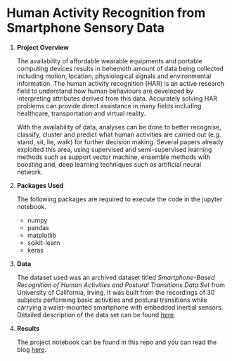 # Human Activity Recognition from Smartphone Sensory Data


1. **Project Overview**

    The availability of affordable wearable equipments and portable computing devices results in behemoth amount of data being collected including motion, location, physiological signals and environmental information. The human activity recognition (HAR) is an active research field to understand how human behaviours are developed by interpreting attributes derived from this data. Accurately solving HAR problems can provide direct assistance in many fields including healthcare, transportation and virtual reality. 

    With the availability of data, analyses can be done to better recognise, classify, cluster and predict what human activities are carried out (e.g. stand, sit, lie, walk) for further decision making. Several papers already exploited this area, using supervised and semi-supervised learning methods such as support vector machine, ensemble methods with boosting and, deep learning techniques such as artificial neural network. 

2. **Packages Used**

    The following packages are required to execute the code in the jupyter notebook. 

    * numpy
    * pandas
    * matplotlib
    * scikit-learn
    * keras

3. **Data** 

    The dataset used was an archived dataset titled *Smartphone-Based Recognition of Human Activities and Postural Transitions Data Set* from University of California, Irving.  It was built from the recordings of 30 subjects performing basic activities and postural transitions while carrying a waist-mounted smartphone with embedded inertial sensors. Detailed description of the data set can be found [here](http://archive.ics.uci.edu/ml/datasets/Smartphone-Based+Recognition+of+Human+Activities+and+Postural+Transitions#). 

4. **Results**

    The project notebook can be found in this repo and you can read the blog [here](https://medium.com/@xiaoshansun/human-activity-recognition-using-smartphones-sensor-data-fd1af142cc81). 
